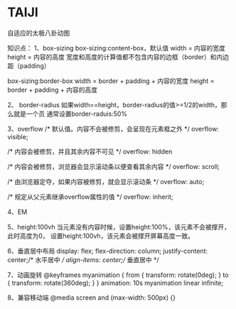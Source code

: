 # TAIJI
自适应的太极八卦动图

知识点：
1、box-sizing
box-sizing:content-box，默认值
width = 内容的宽度
height = 内容的高度
宽度和高度的计算值都不包含内容的边框（border）和内边距（padding）

box-sizing:border-box
width = border + padding + 内容的宽度
height = border + padding + 内容的高度

2、 border-radius
如果width==height，border-radius的值>=1/2的width，那么就是一个员
通常设置border-raduis:50%

3、overflow
/* 默认值。内容不会被修剪，会呈现在元素框之外 */
overflow: visible;

/* 内容会被修剪，并且其余内容不可见 */
overflow: hidden

/* 内容会被修剪，浏览器会显示滚动条以便查看其余内容 */
overflow: scroll;

/* 由浏览器定夺，如果内容被修剪，就会显示滚动条 */
overflow: auto;

/* 规定从父元素继承overflow属性的值 */
overflow: inherit;

4、EM

5、height:100vh
当元素没有内容时候，设置height:100%，该元素不会被撑开，此时高度为0，
设置height:100vh，该元素会被撑开屏幕高度一致。

6、垂直居中布局
    display: flex;
    flex-direction: column;
    justify-content: center;/* 水平居中 */
    align-items: center;/* 垂直居中 */

7、动画旋转
   @keyframes myanimation {
        from {
            transform: rotate(0deg);
        }
        to {
            transform: rotate(360deg);
        }
    }
    animation: 10s myanimation linear infinite;

8、兼容移动端
 @media screen and (max-width: 500px) {}

 
